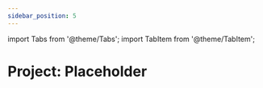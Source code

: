 ```yaml
---
sidebar_position: 5
---
```


import Tabs from '@theme/Tabs';
import TabItem from '@theme/TabItem';

# Project: Placeholder
